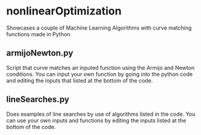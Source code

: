 # nonlinearOptimization
Showcases a couple of Machine Learning Algorithms with curve matching functions made in Python

armijoNewton.py
-----------------
Script that curve matches an inputed function using the Armijo and Newton conditions. You can input
your own function by going into the python code and editing the inputs that listed at the bottom of the code.

lineSearches.py
----------------
Does examples of line searches by use of algorithms listed in the code. You can use your own inputs and functions by
editing the inputs listed at the bottom of the code.

